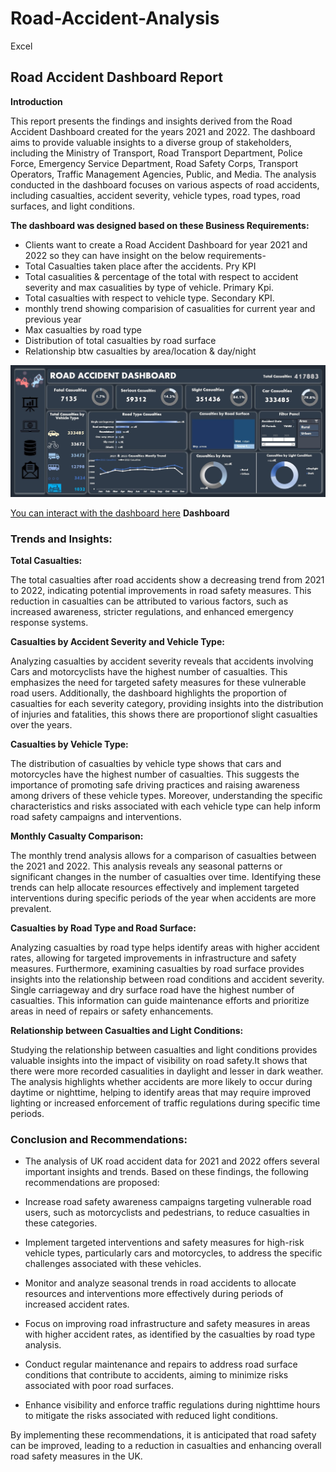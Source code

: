 # Road-Accident-Analysis
Excel

## Road Accident Dashboard Report
**Introduction**

This report presents the findings and insights derived from the Road Accident Dashboard created for the years 2021 and 2022. The dashboard aims to provide valuable insights to a diverse group of stakeholders, including the Ministry of Transport, Road Transport Department, Police Force, Emergency Service Department, Road Safety Corps, Transport Operators, Traffic Management Agencies, Public, and Media. The analysis conducted in the dashboard focuses on various aspects of road accidents, including casualties, accident severity, vehicle types, road types, road surfaces, and light conditions.

**The dashboard was designed based on these Business Requirements:**

- Clients want to create a Road Accident Dashboard for year 2021 and 2022 so they can have insight on the below requirements-
- Total Casualties taken place after the accidents. Pry KPI
- Total casualities & percentage of the total with respect to accident severity and max casualities by type of vehicle. Primary Kpi.
- Total casualties with respect to vehicle type. Secondary KPI.
- monthly trend showing comparision of casualities for current year and previous year
- Max casualties by road type
- Distribution of total casualties by road surface
- Relationship btw casualties by area/location & day/night


![Dashboard](https://github.com/rajikudusadewale/Road-Accident-Analysis/blob/main/Road%20accident%20dashboard.jpg)

[You can interact with the dashboard here](https://docs.google.com/spreadsheets/d/12_TclO8GKO43ijE7-hp9UJnabGztc_rt/edit?usp=share_link&ouid=103471897524819941778&rtpof=true&sd=true)
**Dashboard**
### Trends and Insights:

**Total Casualties:**

The total casualties after road accidents show a decreasing trend from 2021 to 2022, indicating potential improvements in road safety measures. This reduction in casualties can be attributed to various factors, such as increased awareness, stricter regulations, and enhanced emergency response systems.

**Casualties by Accident Severity and Vehicle Type:**

Analyzing casualties by accident severity reveals that accidents involving Cars and motorcyclists have the highest number of casualties. This emphasizes the need for targeted safety measures for these vulnerable road users. Additionally, the dashboard highlights the proportion of casualties for each severity category, providing insights into the distribution of injuries and fatalities, this shows there are proportionof slight casualties over the years.

**Casualties by Vehicle Type:**

The distribution of casualties by vehicle type shows that cars and motorcycles have the highest number of casualties. This suggests the importance of promoting safe driving practices and raising awareness among drivers of these vehicle types. Moreover, understanding the specific characteristics and risks associated with each vehicle type can help inform road safety campaigns and interventions.

**Monthly Casualty Comparison:**

The monthly trend analysis allows for a comparison of casualties between the 2021 and 2022. This analysis reveals any seasonal patterns or significant changes in the number of casualties over time. Identifying these trends can help allocate resources effectively and implement targeted interventions during specific periods of the year when accidents are more prevalent.

**Casualties by Road Type and Road Surface:**

Analyzing casualties by road type helps identify areas with higher accident rates, allowing for targeted improvements in infrastructure and safety measures. Furthermore, examining casualties by road surface provides insights into the relationship between road conditions and accident severity. Single carriageway and dry surface road have the highest number of casualties. This information can guide maintenance efforts and prioritize areas in need of repairs or safety enhancements.

**Relationship between Casualties and Light Conditions:**

Studying the relationship between casualties and light conditions provides valuable insights into the impact of visibility on road safety.It shows that there were more recorded casualities in daylight and lesser in dark weather. The analysis highlights whether accidents are more likely to occur during daytime or nighttime, helping to identify areas that may require improved lighting or increased enforcement of traffic regulations during specific time periods.

### Conclusion and Recommendations:

- The analysis of UK road accident data for 2021 and 2022 offers several important insights and trends. Based on these findings, the following recommendations are proposed:

- Increase road safety awareness campaigns targeting vulnerable road users, such as motorcyclists and pedestrians, to reduce casualties in these categories.

- Implement targeted interventions and safety measures for high-risk vehicle types, particularly cars and motorcycles, to address the specific challenges associated with these vehicles.

- Monitor and analyze seasonal trends in road accidents to allocate resources and interventions more effectively during periods of increased accident rates.

- Focus on improving road infrastructure and safety measures in areas with higher accident rates, as identified by the casualties by road type analysis.

- Conduct regular maintenance and repairs to address road surface conditions that contribute to accidents, aiming to minimize risks associated with poor road surfaces.

- Enhance visibility and enforce traffic regulations during nighttime hours to mitigate the risks associated with reduced light conditions.

By implementing these recommendations, it is anticipated that road safety can be improved, leading to a reduction in casualties and enhancing overall road safety measures in the UK.



